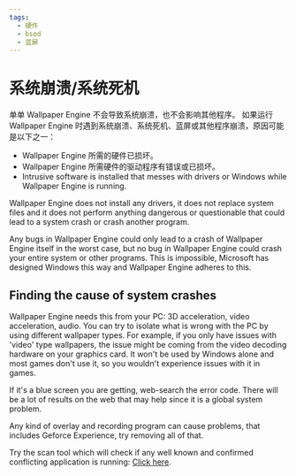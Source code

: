 ```yaml
---
tags:
  - 硬件
  - bsod
  - 蓝屏
---
```


# 系统崩溃/系统死机
单单 Wallpaper Engine 不会导致系统崩溃，也不会影响其他程序。 如果运行 Wallpaper Engine 时遇到系统崩溃、系统死机、蓝屏或其他程序崩溃，原因可能是以下之一：

* Wallpaper Engine 所需的硬件已损坏。
* Wallpaper Engine 所需硬件的驱动程序有错误或已损坏。
* Intrusive software is installed that messes with drivers or Windows while Wallpaper Engine is running.

Wallpaper Engine does not install any drivers, it does not replace system files and it does not perform anything dangerous or questionable that could lead to a system crash or crash another program.

Any bugs in Wallpaper Engine could only lead to a crash of Wallpaper Engine itself in the worst case, but no bug in Wallpaper Engine could crash your entire system or other programs. This is impossible, Microsoft has designed Windows this way and Wallpaper Engine adheres to this.

## Finding the cause of system crashes
Wallpaper Engine needs this from your PC: 3D acceleration, video acceleration, audio. You can try to isolate what is wrong with the PC by using different wallpaper types. For example, if you only have issues with 'video' type wallpapers, the issue might be coming from the video decoding hardware on your graphics card. It won't be used by Windows alone and most games don't use it, so you wouldn't experience issues with it in games.

If it's a blue screen you are getting, web-search the error code. There will be a lot of results on the web that may help since it is a global system problem.

Any kind of overlay and recording program can cause problems, that includes Geforce Experience, try removing all of that.

Try the scan tool which will check if any well known and confirmed conflicting application is running: [Click here](/debug/scantool.html).